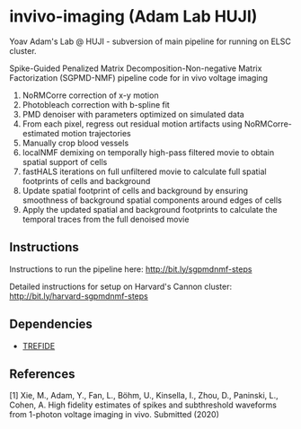 # invivo-imaging (Adam Lab HUJI)

Yoav Adam's Lab @ HUJI - subversion of main pipeline for running on ELSC cluster.

Spike-Guided Penalized Matrix Decomposition-Non-negative Matrix Factorization (SGPMD-NMF) pipeline code for in vivo voltage imaging

1.	NoRMCorre correction of x-y motion
2.	Photobleach correction with b-spline fit
3.	PMD denoiser with parameters optimized on simulated data
4.	From each pixel, regress out residual motion artifacts using NoRMCorre-estimated motion trajectories   
5.	Manually crop blood vessels
6.	localNMF demixing on temporally high-pass filtered movie to obtain spatial support of cells
7.  fastHALS iterations on full unfiltered movie to calculate full spatial footprints of cells and background
8.	Update spatial footprint of cells and background by ensuring smoothness of background spatial components around edges of cells
9.	Apply the updated spatial and background footprints to calculate the temporal traces from the full denoised movie

## Instructions

Instructions to run the pipeline here: http://bit.ly/sgpmdnmf-steps

Detailed instructions for setup on Harvard's Cannon cluster: http://bit.ly/harvard-sgpmdnmf-steps

## Dependencies

* [TREFIDE](http://github.com/ikinsella/trefide)

## References

[1] Xie, M., Adam, Y., Fan, L., Böhm, U., Kinsella, I., Zhou, D., Paninski, L., Cohen, A. High fidelity estimates of spikes and subthreshold waveforms from 1-photon voltage imaging in vivo. Submitted (2020)
